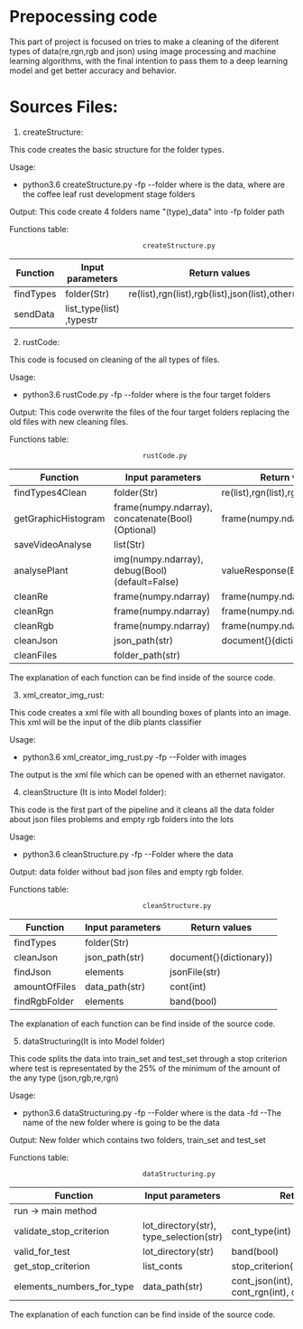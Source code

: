 # Prepocessing code

This part of project is focused on tries to make a cleaning of the diferent types of data(re,rgn,rgb and json) using image processing and machine learning algorithms, with the final intention to pass them to a deep learning model and get better accuracy and behavior.


# Sources Files:

1. createStructure:

This code creates the basic structure for the folder types. 

Usage:

 - python3.6 createStructure.py -fp --folder where is the data, where are the coffee leaf rust development stage folders 

 Output: This code create 4 folders name "(type)_data" into -fp folder path 

Functions table:

                                     createStructure.py
|Function       |     Input parameters    |                 Return values                       |
|---------------|--------------------------|-----------------------------------------------------|
|findTypes   |     folder(Str)       | re(list),rgn(list),rgb(list),json(list),other(list)		 |
|sendData    |   list_type(list) ,typestr |                                                   |


2. rustCode:

This code is focused on cleaning of the all types of files. 

Usage:

 - python3.6 rustCode.py -fp --folder where is the four target folders 

 Output: This code overwrite the files of the four target folders replacing the old files with new cleaning files.

Functions table:


                                     rustCode.py
|Function       |     Input parameters    |                 Return values                       |
|---------------|--------------------------|-----------------------------------------------------|
|findTypes4Clean   |     folder(Str)       | re(list),rgn(list),rgb(list),json(list)		   	 |
|getGraphicHistogram | frame(numpy.ndarray), concatenate(Bool)(Optional) | frame(numpy.ndarray)  |
|saveVideoAnalyse   |     list(Str)       |                                                    |
|analysePlant   | img(numpy.ndarray), debug(Bool)(default=False)|    valueResponse(Bool)         |
|cleanRe   |     frame(numpy.ndarray)       | frame(numpy.ndarray)		   	 					 |
|cleanRgn   |     frame(numpy.ndarray)       | frame(numpy.ndarray)		   	 					 |
|cleanRgb   |     frame(numpy.ndarray)       | frame(numpy.ndarray)		   	 					 |
|cleanJson  | json_path(str)              | document{}(dictionary))   	 		                 |
|cleanFiles | folder_path(str)		  	  |                                                      |

The explanation of each function can be find inside of the source code.


3. xml_creator_img_rust:

This code creates a xml file with all bounding boxes of plants into an image. This xml will be the input of the dlib plants classifier

Usage:

- python3.6 xml_creator_img_rust.py -fp --Folder with images

The output is the xml file which can be opened with an ethernet navigator.



4. cleanStructure (It is into Model folder):

This code is the first part of the pipeline and it cleans all the data folder about json files problems and empty rgb folders into the lots

Usage:

- python3.6 cleanStructure.py -fp --Folder where the data

Output: data folder without bad json files and empty rgb folder. 


Functions table:


                                     cleanStructure.py
|Function       |     Input parameters    |                 Return values                        |
|---------------|--------------------------|-----------------------------------------------------|
|findTypes   |     folder(Str)       | 	   	 													 |
|cleanJson  | json_path(str)              | document{}(dictionary))   	 		                 |
|findJson  | elements[](str)              | jsonFile(str)   	 		                 |
|amountOfFiles  | data_path(str)              | cont(int)   	 		                 |
|findRgbFolder  | elements[](str)              | band(bool)   	 		                 |

The explanation of each function can be find inside of the source code.


5. dataStructuring(It is into Model folder)
		

This code splits the data into train_set and test_set through a stop criterion where test is representated by the 25% of the minimum of the amount of the any type (json,rgb,re,rgn)

Usage:

- python3.6 dataStructuring.py -fp --Folder where is the data -fd --The name of the new folder where is going to be the data


Output: New folder which contains two folders, train_set and test_set 


Functions table:


                                     dataStructuring.py
|Function       |     Input parameters    |                 Return values                        |
|---------------|--------------------------|-----------------------------------------------------|
|run -> main method   |          | 	   	 													 |
|validate_stop_criterion  | lot_directory(str), type_selection(str)              | cont_type(int)   	 		                 |
|valid_for_test  | lot_directory(str)              | band(bool)   	 		                 |
|get_stop_criterion  | list_conts[](str)              | stop_criterion(int),type_selection(str)   	 		                 |
|elements_numbers_for_type  | data_path(str)              | cont_json(int), cont_rgb(int), cont_rgn(int), cont_re(int)   	 		                 |

The explanation of each function can be find inside of the source code.




